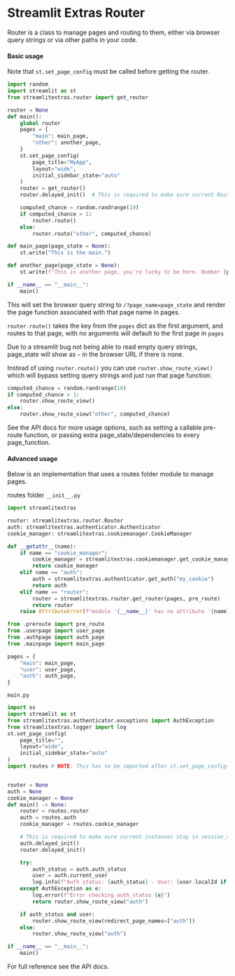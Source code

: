 # Streamlit Extras Router

Router is a class to manage pages and routing to them, either via browser query strings or via other paths in your code.

#### Basic usage

Note that `st.set_page_config` must be called before getting the router.

```Python
import random
import streamlit as st
from streamlitextras.router import get_router

router = None
def main():
    global router
    pages = {
        "main": main_page,
        "other": another_page,
    }
    st.set_page_config(
        page_title="MyApp",
        layout="wide",
        initial_sidebar_state="auto"
    )
    router = get_router()
    router.delayed_init()  # This is required to make sure current Router stays in session state

    computed_chance = random.randrange(10)
    if computed_chance > 1:
        router.route()
    else:
        router.route("other", computed_chance)

def main_page(page_state = None):
    st.write("This is the main.")

def another_page(page_state = None):
    st.write(f"This is another page, you're lucky to be here. Number {page_state} lucky.")

if __name__ == "__main__":
    main()
```

This will set the browser query string to `/?page_name=page_state` and render the page function associated with that page name in pages.

`router.route()` takes the key from the `pages` dict as the first argument, and routes to that page, with no arguments will default to the first page in `pages`

Due to a streamlit bug not being able to read empty query strings, page_state will show as `~` in the browser URL if there is none.

Instead of using `router.route()` you can use `router.show_route_view()` which will bypass setting query strings and just run that page function:

```Python
computed_chance = random.randrange(10)
if computed_chance > 1:
    router.show_route_view()
else:
    router.show_route_view("other", computed_chance)
```

See the API docs for more usage options, such as setting a callable pre-route function, or passing extra page_state/dependencies to every page_function.

#### Advanced usage

Below is an implementation that uses a routes folder module to manage pages.

routes folder `__init__.py`
```Python
import streamlitextras

router: streamlitextras.router.Router
auth: streamlitextras.authenticator.Authenticator
cookie_manager: streamlitextras.cookiemanager.CookieManager

def __getattr__(name):
    if name == "cookie_manager":
        cookie_manager = streamlitextras.cookiemanager.get_cookie_manager()
        return cookie_manager
    elif name == "auth":
        auth = streamlitextras.authenticator.get_auth("my_cookie")
        return auth
    elif name == "router":
        router = streamlitextras.router.get_router(pages, pre_route)
        return router
    raise AttributeError(f"module '{__name__}' has no attribute '{name}'")

from .preroute import pre_route
from .userpage import user_page
from .authpage import auth_page
from .mainpage import main_page

pages = {
    "main": main_page,
    "user": user_page,
    "auth": auth_page,
}

```

`main.py`
```Python
import os
import streamlit as st
from streamlitextras.authenticator.exceptions import AuthException
from streamlitextras.logger import log
st.set_page_config(
    page_title="",
    layout="wide",
    initial_sidebar_state="auto"
)
import routes # NOTE: This has to be imported after st.set_page_config()


router = None
auth = None
cookie_manager = None
def main() -> None:
    router = routes.router
    auth = routes.auth
    cookie_manager = routes.cookie_manager

    # This is required to make sure current instances stay in session_state
    auth.delayed_init()
    router.delayed_init()

    try:
        auth_status = auth.auth_status
        user = auth.current_user
        log.info(f"Auth status: {auth_status} - User: {user.localId if user else user}")
    except AuthException as e:
        log.error(f"Error checking auth_status {e}")
        return router.show_route_view("auth")

    if auth_status and user:
        router.show_route_view(redirect_page_names=["auth"])
    else:
        router.show_route_view("auth")

if __name__ == "__main__":
    main()

```

For full reference see the API docs.